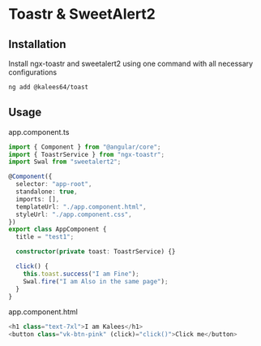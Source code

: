 # Toastr & SweetAlert2

## Installation

Install ngx-toastr and sweetalert2 using one command with all necessary configurations

```bash
ng add @kalees64/toast
```

## Usage

app.component.ts

```typescript
import { Component } from "@angular/core";
import { ToastrService } from "ngx-toastr";
import Swal from "sweetalert2";

@Component({
  selector: "app-root",
  standalone: true,
  imports: [],
  templateUrl: "./app.component.html",
  styleUrl: "./app.component.css",
})
export class AppComponent {
  title = "test1";

  constructor(private toast: ToastrService) {}

  click() {
    this.toast.success("I am Fine");
    Swal.fire("I am Also in the same page");
  }
}
```

app.component.html

```typescript
<h1 class="text-7xl">I am Kalees</h1>
<button class="vk-btn-pink" (click)="click()">Click me</button>
```
